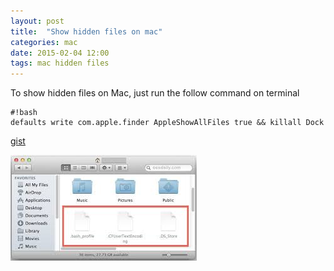 ```yaml
---
layout: post
title:  "Show hidden files on mac"
categories: mac
date: 2015-02-04 12:00
tags: mac hidden files
---
```


To show hidden files on Mac, just run the follow command on terminal

    #!bash
    defaults write com.apple.finder AppleShowAllFiles true && killall Dock

[gist](https://gist.github.com/uelei/c91d41e2360a802bdf54)

![hidden_files](/assets/images/post/2015-02-04-show-hidden-files-on-mac-OSX/hidden_files.jpg)
